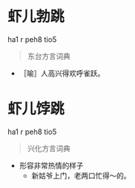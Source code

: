# 虾儿勃跳
ha1 r peh8 tio5
> 东台方言词典
- ［喻］人高兴得欢呼雀跃。

# 虾儿饽跳
ha1 r peh8 tio5
> 兴化方言词典
- 形容非常热情的样子
  - 新姑爷上门，老两口忙得～的。
